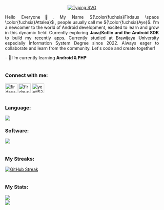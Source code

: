 <p align="center"> <a href="https://git.io/typing-svg"><img src="https://readme-typing-svg.demolab.com?font=Jacques+Francois+Shadow&size=25&duration=5500&pause=1000&color=D600FF&background=FF0D0000&vCenter=true&width=435&lines=Welkom+bij+Mijn+Dashboard!+%E3%83%84;Ik+ben+van+de+faculteit+Informatica+%3E%3C;Aangenaam+kennis+te+maken++(%E2%80%A2%CC%80%E1%B4%97%E2%80%A2%CC%81)%D9%88+%CC%91%CC%91" alt="Typing SVG" /></a></p>

<p align="justify">Hello Everyone👋. My Name ${\color{fuchsia}Firdaus \space \color{fuchsia}Attalea}$ , people usually call me ${\color{fuchsia}Aye}$. I'm a newcomer to the world of Android development, excited to learn and grow in this dynamic field. Currently exploring <strong>Java/Kotlin and the Android SDK</strong> to build my recently apps. Currently studied at Brawijaya University especially Information System Degree since 2022. Always eager to collaborate and learn from the community. Let's code and create together!</p>
- 🌱 I’m currently learning <strong>Android & PHP</strong>

<h1 dir="auto"></h1>
<h3 align="left">Connect with me:</h3>
<p align="left">
<a href="https://linkedin.com/in/firdausattalea" target="blank"><img align="center" src="https://raw.githubusercontent.com/rahuldkjain/github-profile-readme-generator/master/src/images/icons/Social/linked-in-alt.svg" alt="firdausattalea" height="30" width="40" /></a>
<a href="https://instagram.com/firdausattalea" target="blank"><img align="center" src="https://raw.githubusercontent.com/rahuldkjain/github-profile-readme-generator/master/src/images/icons/Social/instagram.svg" alt="firdausattalea" height="30" width="40" /></a>
<a href="https://discord.gg/yee#5206" target="blank"><img align="center" src="https://raw.githubusercontent.com/rahuldkjain/github-profile-readme-generator/master/src/images/icons/Social/discord.svg" alt="yee#5206" height="30" width="40" /></a>
</p>

<h1 dir="auto"></h1>
<h3 align="left" > Language: </p>
<p align="left">
  <a href="https://skillicons.dev">
    <img src="https://skillicons.dev/icons?i=bootstrap,css,kotlin,java,html,js,laravel,react" />
  </a>
</p>


<h3 align="left" > Software: </p>
  <a href="https://skillicons.dev">
    <img src="https://skillicons.dev/icons?i=git,figma,github,gitlab,mongodb,mysql," />
  </a>
</p>
  
<h1 dir="auto"></h1>
<h3> My Streaks: </h3>
<a href="https://git.io/streak-stats"><img src="https://streak-stats.demolab.com?user=FirdausAttalea&theme=burnt-neon" alt="GitHub Streak" /></a>
<br\>

<h1 dir="auto"></h1>
<h3>My Stats: </h3>
<picture>
  <source
    srcset="https://github-readme-stats.vercel.app/api?username=FirdausAttalea&theme=omni&show_icons=true&hide_border=false&count_private=true"
    media="(prefers-color-scheme: dark)"/>
  <img src="https://github-readme-stats.vercel.app/api?username=FirdausAttalea&theme=omni&show_icons=true&hide_border=false&count_private=true" />
</picture>
<br/>
  
<picture>
  <source
    srcset="https://github-readme-stats.vercel.app/api/top-langs/?username=FirdausAttalea&theme=omni&show_icons=true&hide_border=false&layout=compact"
    media="(prefers-color-scheme: dark)"
  />
  <img src="https://github-readme-stats.vercel.app/api/top-langs/?username=FirdausAttalea&theme=omni&show_icons=true&hide_border=false&layout=compact" />
</picture>


